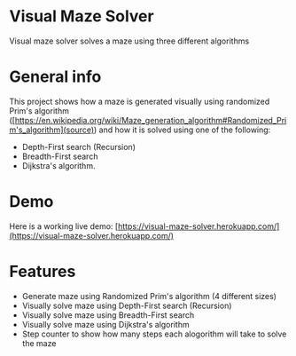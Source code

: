 # Visual Maze Solver
Visual maze solver solves a maze using three different algorithms

# General info
This project shows how a maze is generated visually using randomized Prim's algorithm ([https://en.wikipedia.org/wiki/Maze_generation_algorithm#Randomized_Prim's_algorithm](source)) and how it is solved using one of the following:
* Depth-First search (Recursion)
* Breadth-First search
* Dijkstra's algorithm. 

# Demo
Here is a working live demo: [https://visual-maze-solver.herokuapp.com/](https://visual-maze-solver.herokuapp.com/)

# Features
* Generate maze using Randomized Prim's algorithm (4 different sizes)
* Visually solve maze using Depth-First search (Recursion)
* Visually solve maze using Breadth-First search
* Visually solve maze using Dijkstra's algorithm
* Step counter to show how many steps each alogorithm will take to solve the maze


